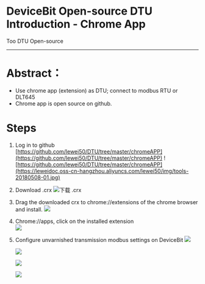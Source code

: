 # DeviceBit Open-source DTU Introduction - Chrome App

Too  DTU Open-source

---
# Abstract：
- Use chrome app (extension) as DTU; connect to modbus RTU or DLT645
- Chrome app is open source on github.

# Steps
1. Log in to github
[https://github.com/lewei50/DTU/tree/master/chromeAPP](https://github.com/lewei50/DTU/tree/master/chromeAPP)
![https://github.com/lewei50/DTU/tree/master/chromeAPP](https://leweidoc.oss-cn-hangzhou.aliyuncs.com/lewei50/img/tools-20180508-01.jpg)
2. Download .crx
![下载 .crx](https://leweidoc.oss-cn-hangzhou.aliyuncs.com/lewei50/img/tools-20180508-2.jpg)
3. Drag the downloaded crx to chrome://extensions of  the chrome browser and install.
![](https://leweidoc.oss-cn-hangzhou.aliyuncs.com/lewei50/img/devicebitmanual-xj-20180930-61.jpg)

4. Chrome://apps, click on the installed extension  
![](https://leweidoc.oss-cn-hangzhou.aliyuncs.com/lewei50/img/devicebitmanual-xj-20180930-62.jpg)

5.  Configure  unvarnished transmission modbus settings on DeviceBit
![](https://leweidoc.oss-cn-hangzhou.aliyuncs.com/lewei50/img/devicebitmanual-xj-20180930-63.jpg)
  
    ![](https://leweidoc.oss-cn-hangzhou.aliyuncs.com/lewei50/img/devicebitmanual-xj-20180930-64.jpg)

    ![](https://leweidoc.oss-cn-hangzhou.aliyuncs.com/lewei50/img/devicebitmanual-xj-20180930-65.jpg)

    ![](https://leweidoc.oss-cn-hangzhou.aliyuncs.com/lewei50/img/devicebitmanual-xj-20180930-66.jpg)


